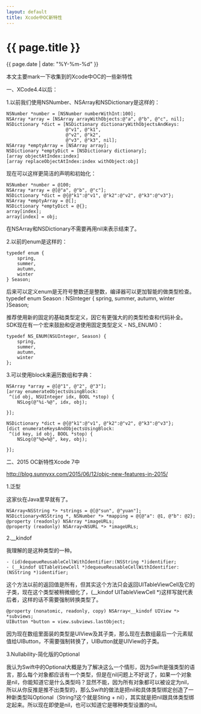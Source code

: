```yaml
---
layout: default
title: Xcode中OC新特性
---
```

{{ page.title }}
=============
{{ page.date | date: "%Y-%m-%d" }}

本文主要mark一下收集到的Xcode中OC的一些新特性

一、XCode4.4以后：

1.以前我们使用NSNumber、NSArray和NSDictionary是这样的：

	NSNumber *number = [NSNumber numberWithInt:100];
    NSArray *array = [NSArray arrayWithObjects:@"a", @"b", @"c", nil];
    NSDictionary *dict = [NSDictionary dictionaryWithObjectsAndKeys:
                          @"v1", @"k1",
                          @"v2", @"k2",
                          @"v3", @"k3", nil];
    NSArray *emptyArray = [NSArray array];
    NSDictionary *emptyDict = [NSDictionary dictionary];
    [array objectAtIndex:index] 
    [array replaceObjectAtIndex:index withObject:obj]

现在可以这样更简洁的声明和初始化：
    
	NSNumber *number = @100;
    NSArray *array = @[@"a", @"b", @"c"];
    NSDictionary *dict = @{@"k1":@"v1", @"k2":@"v2", @"k3":@"v3"};
    NSArray *emptyArray = @[];
    NSDictionary *emptyDict = @{};
    array[index];
    array[index] = obj;

在NSArray和NSDictionary不需要再用nil来表示结束了。

2.以前的enum是这样的：

	typedef enum {
	    spring,
	    summer,
	    autumn,
	    winter
	} Season;

后来可以定义enum是无符号整数还是整数，编译器可以更加智能的做类型检查。
	typedef enum Season : NSInteger {
	    spring,
	    summer,
	    autumn,
	    winter
	}Season;

推荐使用新的固定的基础类型定义，因它有更强大的的类型检查和代码补全。 SDK现在有一个宏来鼓励和促进使用固定类型定义 - NS_ENUM()：

	typedef NS_ENUM(NSUInteger, Season) {
        spring,
	    summer,
	    autumn,
	    winter
	};

3.可以使用block来遍历数组和字典：

	NSArray *array = @[@"1", @"2", @"3"];
    [array enumerateObjectsUsingBlock:
     ^(id obj, NSUInteger idx, BOOL *stop) {
        NSLog(@"%i-%@", idx, obj);
         
    }];

    NSDictionary *dict = @{@"k1":@"v1", @"k2":@"v2", @"k3":@"v3"};
    [dict enumerateKeysAndObjectsUsingBlock:
     ^(id key, id obj, BOOL *stop) {
        NSLog(@"%@=%@", key, obj);

    }];

二、2015 OC新特性Xcode 7中 

http://blog.sunnyxx.com/2015/06/12/objc-new-features-in-2015/

1.泛型

这家伙在Java里早就有了。

	NSArray<NSString *> *strings = @[@"sun", @"yuan"];
	NSDictionary<NSString *, NSNumber *> *mapping = @{@"a": @1, @"b": @2};
	@property (readonly) NSArray *imageURLs;
	@property (readonly) NSArray<NSURL *> *imageURLs;

2.__kindof

我理解的是这种类型的一种。

	- (id)dequeueReusableCellWithIdentifier:(NSString *)identifier;
	- (__kindof UITableViewCell *)dequeueReusableCellWithIdentifier:(NSString *)identifier;

这个方法以前的返回值是所有，但其实这个方法只会返回UITableViewCell及它的子类，现在这个类型被稍微细化了，(__kindof UITableViewCell *)这样写就代表后者，这样的话不需要强制转换类型了。

	
	@property (nonatomic, readonly, copy) NSArray<__kindof UIView *> *subviews;
    UIButton *button = view.subviews.lastObject;

因为现在数组里面装的类型是UIView及其子类，那么现在去数组最后一个元素赋值给UIButton，不需要强制转换了，UIButton就是UIView的子类。

3.Nullability-简化版的Optional

我认为Swift中的Optional大概是为了解决这么一个情形，因为Swift是强类型的语言，那么每个对象都应该有一个类型，但是在nil问题上不好说了，如果一个对象是nil，你能知道它是什么类型吗？显然不能，因为所有对象都可以被设定为nil，所以从你反推是推不出类型的，那么Swift的做法是把nil和具体类型绑定创造了一种新类型叫Optional（String?这个就是Sting + nil），其实就是把nil跟具体类型绑定起来。所以现在即使是nil，也可以知道它是哪种类型设置的nil。


